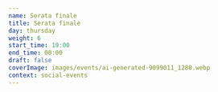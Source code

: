 ```yaml
---
name: Serata finale
title: Serata finale
day: thursday
weight: 6
start_time: 19:00
end_time: 00:00
draft: false
coverImage: images/events/ai-generated-9099011_1280.webp
context: social-events
---
```

